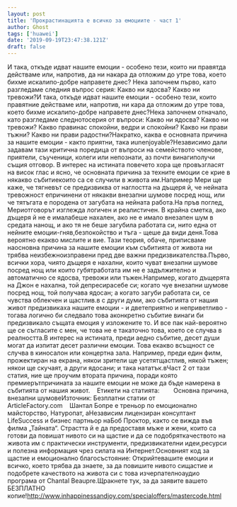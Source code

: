 ```yaml
---
layout: post
title: 'Прокрастинацията е всичко за емоциите - част 1'
author: Ghost
tags: ['huawei']
date: '2019-09-19T23:47:38.121Z'
draft: false
---
```


И така, откъде идват нашите емоции - особено тези, които ни правятда действаме или, напротив, да ни накара да отложим до утре това, което бихме искалипо-добре направете днес? Нека започнем първо, като разгледаме следния въпрос серия: Какво ни ядосва? Какво ни тревожи?И така, откъде идват нашите емоции - особено тези, които правятние действаме или, напротив, ни кара да отложим до утре това, което бихме искалипо-добре направете днес?Нека започнем отначало, като разгледаме следнотосерия от въпроси: Какво ни ядосва? Какво ни тревожи? Какво правинас спокойни, ведри и спокойни? Какво ни прави тъжни? Какво ни прави радостни?Накратко, каква е основната причина за нашите емоции - както приятни, така иunenjoyable?Независимо дали задавам тази критична поредица от въпроси на семейството членове, приятели, съученици, колеги или непознати, аз почти винагиполучи същия отговор. В интерес на истината повечето хора ще провъзгласят на висок глас и ясно, че основната причина за техните емоции се крие в някакво събитиекоито са се случили в живота им.Например Мери ще каже, че тягневът се предизвиква от наглостта на дъщеря й, че нейната тревожност епричинени от някакви внезапни шумове посред нощ, или че тятъгата е породена от загубата на нейната работа.На пръв поглед, Мериотговорът изглежда логичен и реалистичен. В крайна сметка, ако дъщеря й не е ималабеше нахален, ако не е имало внезапен шум в средата нанощ, и ако тя не беше загубила работата си, нито една от нейните емоции-гняв,безпокойство и тъга - щеше да види деня.Това вероятно екакво мислите и вие. Тази теория, обаче, приписваме наосновна причина за нашите емоции към събитията от живота ни трябва неизбежноизправени пред две важни предизвикателства.Първо, всички хора, чиято дъщеря е нахални, които чуват внезапни шумове посред нощ или които губятработата им не е задължително и автоматично се ядосва, тревожи или тъжен.Например, когато дъщерята на Джон е нахална, той депресирасебе си; когато чуе внезапни шумове посред нощ, той получава ядосан; а когато загуби работата си, се чувства облекчен и щастлив.в с други думи, ако събитията от нашия живот предизвикаха нашите емоции - и дветеприятно и неприветливо - тогава логично би следвало това aконкретно събитие винаги би предизвикало същата емоция у изложените то. И все пак най-вероятно ще се съгласите с мен, че това не е такаточно това, което се случва в реалността.В интерес на истината, преди aедно събитие, десет души могат да изпитат десет различни емоции. Това екакво всъщност се случва в киносалон или концертна зала. Например, преди един филм, прожектиран на екрана, някои зрители ще усетятщастлив, някой тъжен; някои ще скучаят, а други ядосани; и така нататък.вЧаст 2 от тази статия, ние ще проучим втората причина, поради която премиерътпричината за нашите емоции не може да бъде намерена в събитията от нашия живот.    Етикети на статията:        Основна причина, внезапни шумовеИзточник: Безплатни статии от ArticleFactory.com    Шантал Бопре е треньор по емоционално майсторство, Натуропат, аНезависим лицензиран консултант LifeSuccess и бизнес партньор наБоб Проктор, както се вижда във филма „Тайната“. Страстта й е да предоставя мъже и жени, които са готови да повишат нивото си на щастие и да се подобряткачеството на живота им с практически инструменти, предизвикателни идеи,ресурси и полезна информация чрез силата на Интернет.Основният код за щастие и емоционално благосъстояние: Открийтевашите емоции и всичко, което трябва да знаете, за да повишите нивото сищастие и подобрете качеството на живота си с това изчерпателноаудио програма от Chantal Beaupre.Щракнете тук, за да заявите вашето БЕЗПЛАТНО копие!http://www.inhappinessandjoy.com/specialoffers/mastercode.html
